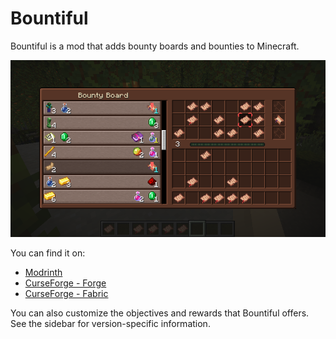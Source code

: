 # Bountiful

Bountiful is a mod that adds bounty boards and bounties to Minecraft.

![](/images/mods/bountiful/example.png)

You can find it on:
* [Modrinth](https://modrinth.com/mod/bountiful)
* [CurseForge - Forge](https://www.curseforge.com/minecraft/mc-mods/bountiful)
* [CurseForge - Fabric](https://www.curseforge.com/minecraft/mc-mods/bountiful-fabric)

You can also customize the objectives and rewards that Bountiful offers. See the sidebar
for version-specific information.